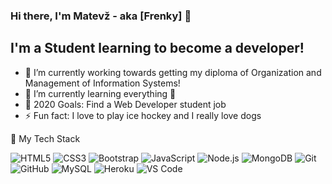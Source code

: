 ### Hi there, I'm Matevž - aka [Frenky] 👋

## I'm a Student learning to become a developer!

- 🔭 I’m currently working towards getting my diploma of Organization and Management of Information Systems!
- 🌱 I’m currently learning everything 🤣
- 🥅 2020 Goals: Find a Web Developer student job
- ⚡ Fun fact: I love to play ice hockey and I really love dogs

🔧 My Tech Stack

![HTML5](https://img.shields.io/badge/-HTML5-000000?style=flat&logo=HTML5)
![CSS3](https://img.shields.io/badge/-CSS3-000000?style=flat-square&logo=css3)
![Bootstrap](https://img.shields.io/badge/-Bootstrap-000000?style=flat-square&logo=bootstrap)
![JavaScript](https://img.shields.io/badge/-JavaScript-000000?style=flat&logo=javascript)
![Node.js](https://img.shields.io/badge/-Node.js-000000?style=flat&logo=node.js&logoColor=339933)
![MongoDB](https://img.shields.io/badge/-MongoDB-black?style=flat-square&logo=mongodb)
![Git](https://img.shields.io/badge/-Git-000000?style=flat&logo=git&logoColor=F05032)
![GitHub](https://img.shields.io/badge/-GitHub-000000?style=flat&logo=github&logoColor=FFFFFF)
![MySQL](https://img.shields.io/badge/-MySQL-black?style=flat-square&logo=mysql)
![Heroku](https://img.shields.io/badge/-Heroku-000000?style=flat-square&logo=heroku)
![VS Code](https://img.shields.io/badge/-VSCode-000000?style=flat-square&logo=visual-studio-code)




